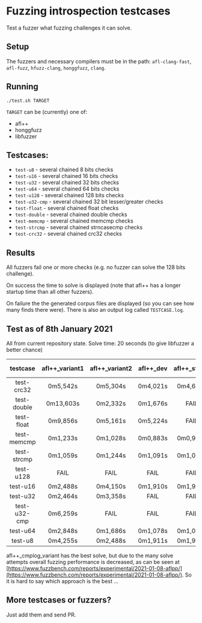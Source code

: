 # Fuzzing introspection testcases

Test a fuzzer what fuzzing challenges it can solve.

## Setup

The fuzzers and necessary compilers must be in the path: `afl-clang-fast`, `afl-fuzz`, `hfuzz-clang`, `honggfuzz`, `clang`.

## Running

```
./test.sh TARGET
```

`TARGET` can be (currently) one of:
  * afl++
  * honggfuzz
  * libfuzzer

## Testcases:

  * `test-u8` - several chained 8 bits checks
  * `test-u16` - several chained 16 bits checks
  * `test-u32` - several chained 32 bits checks
  * `test-u64` - several chained 64 bits checks
  * `test-u128` - several chained 128 bits checks
  * `test-u32-cmp` - several chained 32 bit lesser/greater checks
  * `test-float` - several chained float checks
  * `test-double` - several chained double checks
  * `test-memcmp` - several chained memcmp checks
  * `test-strcmp` - several chained strncasecmp checks
  * `test-crc32` - several chained crc32 checks

## Results

All fuzzers fail one or more checks (e.g. no fuzzer can solve the 128 bits challenge).

On success the time to solve is displayed (note that afl++ has a longer startup time than all other fuzzers).

On failure the the generated corpus files are displayed (so you can see how many finds there were). There is also an output log called `TESTCASE.log`.

## Test as of 8th January 2021

All from current repository state.
Solve time: 20 seconds (to give libfuzzer a better chance)

|testcase|afl++_variant1|afl++_variant2|afl++_dev|afl++_stable|honggfuzz-2.3|libfuzzer-12|
|:------:|:------------------:|:-------------------:|:-------:|:----------:|:-----------:|:----------:|
|test-crc32|0m5,542s|0m5,304s|0m4,021s|0m4,664s|FAIL|0m2,135s|
|test-double|0m13,603s|0m2,332s|0m1,676s|FAIL|FAIL|FAIL|
|test-float|0m9,856s|0m5,161s|0m5,224s|FAIL|FAIL|FAIL|
|test-memcmp|0m1,233s|0m1,028s|0m0,883s|0m0,902s|0m1,025s|FAIL|
|test-strcmp|0m1,059s|0m1,244s|0m1,091s|0m1,073s|0m1,025s|FAIL|
|test-u128|FAIL|FAIL|FAIL|FAIL|FAIL|FAIL|
|test-u16|0m2,488s|0m4,150s|0m1,910s|0m1,917s|FAIL|FAIL|
|test-u32|0m2,464s|0m3,358s|FAIL|FAIL|FAIL|FAIL|
|test-u32-cmp|0m6,259s|FAIL|FAIL|FAIL|FAIL|FAIL|
|test-u64|0m2,848s|0m1,686s|0m1,078s|0m1,081s|0m4,623s|0m18,123s|
|test-u8|0m4,255s|0m2,488s|0m1,911s|0m1,916s|FAIL|FAIL|

afl++_cmplog_variant has the best solve, but due to the many solve attempts overall fuzzing performance is decreased, as can be seen at [https://www.fuzzbench.com/reports/experimental/2021-01-08-aflpp/](https://www.fuzzbench.com/reports/experimental/2021-01-08-aflpp/).
So it is hard to say which approach is the best ...

## More testcases or fuzzers?

Just add them and send PR.
